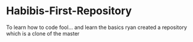 # Habibis-First-Repository
To learn how to code fool... and learn the basics 
ryan created a repository which is a clone of the master 
